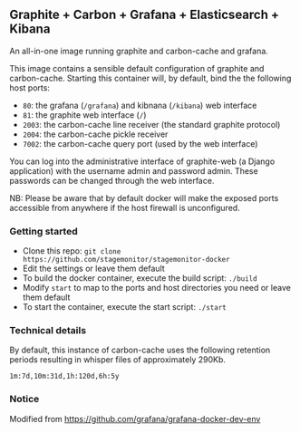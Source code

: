 ## Graphite + Carbon + Grafana + Elasticsearch + Kibana

An all-in-one image running graphite and carbon-cache and grafana.

This image contains a sensible default configuration of graphite and
carbon-cache. Starting this container will, by default, bind the the following
host ports:

- `80`: the grafana (`/grafana`) and kibnana (`/kibana`) web interface
- `81`: the graphite web interface (`/`)
- `2003`: the carbon-cache line receiver (the standard graphite protocol)
- `2004`: the carbon-cache pickle receiver
- `7002`: the carbon-cache query port (used by the web interface)

You can log into the administrative interface of graphite-web (a Django application) with the username admin and password admin. These passwords can be changed through the web interface.

NB: Please be aware that by default docker will make the exposed ports accessible from anywhere if the host firewall is unconfigured.

### Getting started
 * Clone this repo: `git clone https://github.com/stagemonitor/stagemonitor-docker`
 * Edit the settings or leave them default
 * To build the docker container, execute the build script: `./build`
 * Modify `start` to map to the ports and host directories you need or leave them default
 * To start the container, execute the start script: `./start`

### Technical details
By default, this instance of carbon-cache uses the following retention periods
resulting in whisper files of approximately 290Kb.

    1m:7d,10m:31d,1h:120d,6h:5y

### Notice
Modified from https://github.com/grafana/grafana-docker-dev-env
